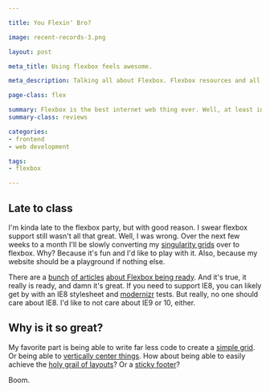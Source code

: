```yaml
---

title: You Flexin' Bro?

image: recent-records-3.png

layout: post

meta_title: Using flexbox feels awesome.

meta_description: Talking all about Flexbox. Flexbox resources and all things Flexbox.

page-class: flex

summary: Flexbox is the best internet web thing ever. Well, at least in the last few years.
summary-class: reviews

categories:
- frontend
- web development

tags:
- flexbox

---
```

## Late to class

I'm kinda late to the flexbox party, but with good reason. I swear flexbox support still wasn't all that great. Well, I was wrong. Over the next few weeks to a month I'll be slowly converting my [singularity grids](https://github.com/Team-Sass/Singularity) over to flexbox. Why? Because it's fun and I'd like to play with it. Also, because my website should be a playground if nothing else.

There are a [bunch](http://www.sitepoint.com/are-we-ready-to-use-flexbox/) [of articles](http://www.isflexboxreadytouse.com/) [about Flexbox being ready](http://blog.teamtreehouse.com/flexbox-next-generation-css-layout-arrived). And it's true, it really is ready, and damn it's great. If you need to support IE8, you can likely get by with an IE8 stylesheet and [modernizr](http://modernizr.com/download/) tests. But really, no one should care about IE8. I'd like to not care about IE9 or 10, either.

## Why is it so great?
My favorite part is being able to write far less code to create a [simple grid](http://philipwalton.github.io/solved-by-flexbox/demos/grids/). Or being able to [vertically center things](http://philipwalton.github.io/solved-by-flexbox/demos/vertical-centering/). How about being able to easily achieve the [holy grail of layouts](http://philipwalton.github.io/solved-by-flexbox/demos/holy-grail/)? Or a [sticky footer](http://philipwalton.github.io/solved-by-flexbox/demos/sticky-footer/)?

Boom.

